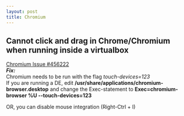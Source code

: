 ```yaml
---
layout: post
title: Chromium
---
```


Cannot click and drag in Chrome/Chromium when running inside a virtualbox
---
[Chromium Issue #456222](https://code.google.com/p/chromium/issues/detail?id=456222)   
***Fix:***   
Chromium needs to be run with the flag *touch-devices=123*   
If you are running a DE, edit
**/usr/share/applications/chromium-browser.desktop**
and change the Exec-statement to
**Exec=chromium-browser %U --touch-devices=123**   
   
OR, you can disable mouse integration (Right-Ctrl + I)
